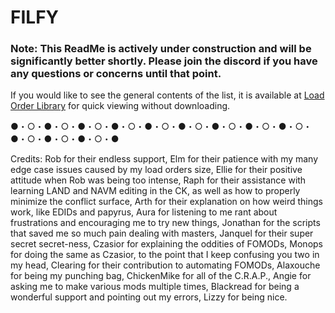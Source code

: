 # FILFY
### Note: This ReadMe is actively under construction and will be significantly better shortly. Please join the discord if you have any questions or concerns until that point.

If you would like to see the general contents of the list, it is available at [Load Order Library](https://loadorderlibrary.com/lists/filfy-fantastically-integrated-load-order-for-you) for quick viewing without downloading.

●・○・●・○・●・○・●・○・●・○・●・○・●・○・●・○・●・○・●・○・●・○・●・○・●

Credits:
Rob for their endless support,
Elm for their patience with my many edge case issues caused by my load orders size,
Ellie for their positive attitude when Rob was being too intense,
Raph for their assistance with learning LAND and NAVM editing in the CK, as well as how to properly minimize the conflict surface,
Arth for their explanation on how weird things work, like EDIDs and papyrus,
Aura for listening to me rant about frustrations and encouraging me to try new things,
Jonathan for the scripts that saved me so much pain dealing with masters,
Janquel for their super secret secret-ness,
Czasior for explaining the oddities of FOMODs,
Monops for doing the same as Czasior, to the point that I keep confusing you two in my head,
Clearing for their contribution to automating FOMODs,
Alaxouche for being my punching bag,
ChickenMike for all of the C.R.A.P.﻿,
Angie ﻿for asking me to make various mods multiple times,
Blackread﻿ for being a wonderful support and pointing out my errors,
Lizzy for being nice.
